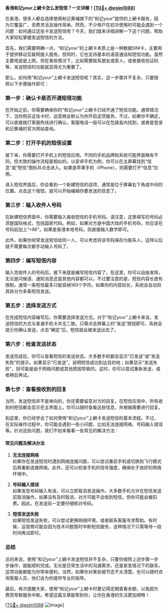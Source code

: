 **香港和记your上網卡怎么发短信？一文详解！[[TG💪+ @esim1088](https://t.me/s/esim1088)]**

在香港，很多人都会选择使用和记黄埔旗下的“和记your”提供的上網卡服务，因为它覆盖广、资费灵活且操作简单。然而，不少用户在初次使用时可能会遇到一个问题：如何通过这张卡发送短信呢？今天，我们就来详细讲解一下这个问题，帮助大家轻松掌握发送短信的方法。

首先，我们需要明确一点，“和记your”的上網卡本质上是一种数据SIM卡，主要用于提供移动互联网接入服务。但同时，它也支持基本的语音通话和短信功能。虽然主要用途是上网，但在某些情况下，比如需要联系朋友或家人，或者接收验证码等，发送短信的功能就显得尤为重要了。

那么，如何用“和记your”上網卡发送短信呢？其实，这一步骤并不复杂，只要按照以下步骤操作即可：

### **第一步：确认卡是否开通短信功能**
在开始之前，你需要确保你的“和记your”上網卡已经开通了短信功能。通常情况下，当你购买这张卡时，运营商会默认为你开启这项服务。不过，如果你不确定，可以直接拨打客服热线进行确认。客服电话一般可以在包装盒内找到，或者是登录和记黄埔的官方网站查询。

### **第二步：打开手机的短信设置**
接下来，你需要打开手机上的短信应用。不同的手机品牌和系统可能界面略有不同，但大致的操作流程是相似的。以安卓手机为例，你可以在主屏幕找到“信息”或“短信”图标并点击进入。如果是苹果手机（iPhone），则需要打开“信息”应用。

进入短信界面后，你会看到一个新建短信的选项，通常是位于屏幕右下角或中间的位置。点击这个按钮，就可以开始编辑你要发送的信息了。

### **第三步：输入收件人号码**
在新建短信界面中，你需要输入接收短信的手机号码。请注意，这里填写的号码必须是国际格式，包括国家代码。例如，如果对方是中国大陆的手机号码，你应该在号码前加上“+86”。如果是香港本地号码，则直接输入数字即可。

此外，如果你经常发送短信给同一人，可以考虑将该号码保存为联系人，这样以后就不需要每次都手动输入号码了。

### **第四步：编写短信内容**
输入完收件人的号码后，接下来就是编写短信内容了。在这里，你可以自由发挥，无论是问候语、通知消息还是其他内容都可以。不过要注意的是，短信内容长度有限制，通常一条短信最多只能容纳160个字符。如果你的内容较长，系统会自动将其拆分为多条短信发送。

### **第五步：选择发送方式**
在完成短信内容编写后，你需要选择发送方式。对于“和记your”上網卡来说，发送短信的方式与普通手机卡并无二致。只需点击屏幕上的“发送”按钮即可。系统会提示你确认发送，点击“确定”后，短信就会被发送出去了。

### **第六步：检查发送状态**
发送完成后，你可以查看短信的发送状态。大多数手机都会显示“已发送”或“发送失败”的提示。如果显示“已发送”，说明短信成功到达目的地；如果显示“发送失败”，则可能是由于网络问题或其他原因导致的。这时，你可以尝试重新发送，或者稍后再试。

### **第七步：查看接收到的回复**
当然，发送短信并不是单向的，你还需要留意对方的回复。在短信应用中，所有收到的短信都会显示在主界面上。你可以随时查看这些信息，并根据需要进行回复。

到这里，你已经学会了如何使用“和记your”上網卡发送短信的基本流程。不过，在实际操作过程中，你可能会遇到一些小问题，比如无法连接网络、号码输入错误等。针对这些问题，我们不妨来看看一些常见的解决方法：

#### **常见问题及解决办法**
1. **无法连接网络**  
   如果你在发送短信时遇到网络连接问题，可以尝试重启手机或切换到飞行模式后再重新连接网络。此外，还可以检查手机的信号强度，确保处于良好的网络环境中。

2. **号码输入错误**  
   如果发现号码输入有误，可以立即取消发送操作。大多数手机允许在短信发送前取消操作。如果没有及时取消，对方可能不会收到短信，但你可能会被扣费。因此，在发送前一定要仔细核对号码。

3. **短信发送失败**  
   如果短信发送失败，可以尝试更换网络环境，或者联系客服寻求帮助。有时候，运营商可能会因为技术问题暂时中断短信服务，这种情况下只需等待一段时间再试即可。

### **总结**
总的来说，使用“和记your”上網卡发送短信并不复杂，只要你按照上述步骤一步步操作，就能顺利完成。无论是日常生活中的沟通需求，还是紧急情况下的联系，这项功能都能为你带来便利。当然，如果你对某些细节还不太清楚，也可以随时咨询客服人员，他们会为你提供专业的指导。

最后，再次提醒大家，使用“和记your”上網卡时要记得定期查看余额，以免因欠费而导致服务中断。希望这篇文章能帮到你，让你在香港的生活更加顺畅！

[[TG💪+ @esim1088](https://t.me/s/esim1088) ![Image](https://i.postimg.cc/4NQfJmqS/Snipaste-2025-05-13-00-14-12.png)]